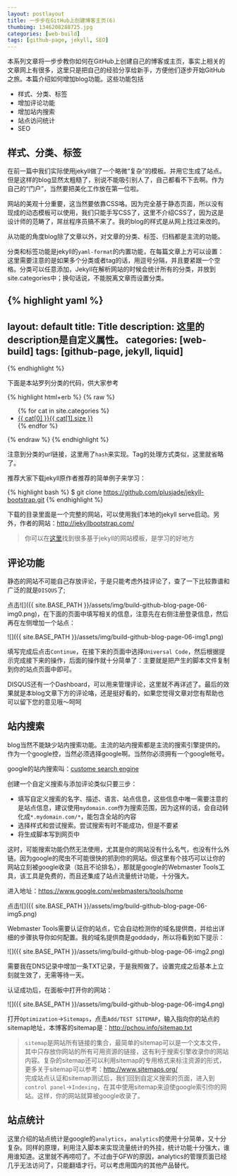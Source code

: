 ```yaml
---
layout: postlayout
title: 一步步在GitHub上创建博客主页(6)
thumbimg: 1346208288725.jpg
categories: [web-build]
tags: [github-page, jekyll, SEO]
---
```


本系列文章将一步步教你如何在GitHub上创建自己的博客或主页，事实上相关的文章网上有很多，这里只是把自己的经验分享给新手，方便他们逐步开始GitHub之旅。本篇介绍如何增加blog功能。这些功能包括

- 样式、分类、标签
- 增加评论功能
- 增加站内搜索
- 站点访问统计
- SEO

## 样式、分类、标签 ##

在前一篇中我们实际使用jekyll做了一个略微“复杂”的模板。并用它生成了站点。但是这样的blog显然太粗糙了，别说不能吸引别人了，自己都看不下去啊。作为自己的“门户”，当然要把美化工作放在第一位啦。

网站的美观十分重要，这当然要依靠CSS咯。因为完全基于静态页面，所以没有现成的动态模板可以使用，我们只能手写CSS了，这里不介绍CSS了，因为这是设计师的范畴了，屌丝程序员搞不来了。我的blog的样式是从网上找过来改的。

从功能的角度blog除了文章以外，对文章的分类、标签、归档都是主流的功能。

分类和标签功能是jekyll的`yaml-format`的内置功能，在每篇文章上方可以设置：这里需要注意的是如果多个分类或者tag的话，用逗号分隔，并且要紧跟一个空格。分类可以任意添加，Jekyll在解析网站的时候会统计所有的分类，并放到site.categories中；换句话说，不能脱离文章而设置分类。

{% highlight yaml %}
---
layout: default
title: Title
description: 这里的description是自定义属性。
categories: [web-build]
tags: [github-page, jekyll, liquid]
---
{% endhighlight %}

下面是本站罗列分类的代码，供大家参考

{% highlight html+erb %}
{% raw %}
<div class='category'>
	<ul>
		{% for cat in site.categories %}
			<li><a href="{{ site.BASE_PATH }}/category.html#{{ cat[0] }}">{{ cat[0] }}<span>{{ cat[1].size }}</span></a></li>
		{% endfor %}
	</ul>
</div>
{% endraw %}
{% endhighlight %}

注意到分类的url链接，这里用了`hash`来实现。Tag的处理方式类似，这里就省略了。

推荐大家下载jekyll原作者推荐的简单例子来学习：

{% highlight bash %}
$ git clone https://github.com/plusjade/jekyll-bootstrap.git
{% endhighlight %}

下载的目录里面是一个完整的网站，可以使用我们本地的jekyll serve启动。另外，作者的网站：<http://jekyllbootstrap.com/>

 > 你可以在[这里](jekyllthemes.org)找到很多基于jekyll的网站模板，是学习的好地方


## 评论功能 ##

静态的网站不可能自己存放评论，于是只能考虑外挂评论了，查了一下比较靠谱和广泛的就是`DISQUS`了;

点击![]({{ site.BASE_PATH }}/assets/img/build-github-blog-page-06-img0.png)，在下面的页面中填写相关的信息，注意先在右侧注册登录信息，然后再在左侧增加一个站点：

![]({{ site.BASE_PATH }}/assets/img/build-github-blog-page-06-img1.png)


填写完成后点击`Continue`，在接下来的页面中选择`Universal Code`，然后根据提示完成接下来的操作，后面的操作就十分简单了：主要就是把产生的脚本文件复制到你的站点页面中即可。

DISQUS还有一个Dashboard，可以用来管理评论，这里就不再详述了。最后的效果就是本blog文章下方的评论咯，还是挺好看的，如果您觉得文章对您有帮助也可以留下您的意见哦～呵呵

 

## 站内搜索 ##

blog当然不能缺少站内搜索功能。主流的站内搜索都是主流的搜索引擎提供的。作为一个google控，当然必须选择google啊。当然你必须拥有一个google帐号。

google的站内搜索叫：[custome search engine](http://www.google.com/cse)

创建一个自定义搜索与添加评论类似只要三步：

- 填写自定义搜索的名字、描述、语言、站点信息，这些信息中唯一需要注意的是站点信息，建议使用`mydomain.com`作为搜索范围，因为这样的话，会自动转化成`*.mydomain.com/*`，能包含全站的内容
- 选择样式和尝试搜索。尝试搜索有时不能成功，但是不要紧
- 将生成脚本写到网页中

这时，可能搜索功能仍然无法使用，尤其是你的网站没有什么名气，也没有什么外链。因为google的爬虫不可能很快的抓到你的网站。但这里有个技巧可以让你的网站立刻被google收录（姑且不论排名），那就是google的Webmaster Tools工具，该工具是免费的，而且还集成了站点流量统计功能，十分强大。

进入地址：<https://www.google.com/webmasters/tools/home>

点击![]({{ site.BASE_PATH }}/assets/img/build-github-blog-page-06-img5.png)


Webmaster Tools需要认证你的站点，它会自动检测你的域名提供商，并给出详细的步骤执导你如何配置。我的域名提供商是goddady，所以将看到如下提示：

![]({{ site.BASE_PATH }}/assets/img/build-github-blog-page-06-img2.png)


需要我在DNS记录中增加一条TXT记录，于是我照做了。设置完成之后基本上立刻就生效了，无需等待一天。

认证成功后，在面板中打开你的网站：

![]({{ site.BASE_PATH }}/assets/img/build-github-blog-page-06-img4.png)

打开`Optimization`->`Sitemaps`，点击`Add/TEST SITEMAP`，输入指向你的站点的sitemap地址，本博客的sitemap是：<http://pchou.info/sitemap.txt>

> `sitemap`是网站所有链接的集合，最简单的sitemap可以是一个文本文件，其中只存放你网站的所有可用资源的链接，这有利于搜索引擎收录你的网站内容。复杂的sitemap还可以利用sitemap的专用格式来标注资源的形式，更多关于sitemap可以参考：<http://www.sitemaps.org/>
\
完成站点认证和sitemap测试后，我们回到自定义搜索的页面，进入到`control panel`->`Indexing`，在其中使用sitemap来迫使google索引你的网站。这样，你的网站就算被google收录了。
 

## 站点统计 ##

这里介绍的站点统计是google的`analytics`，`analytics`的使用十分简单，又十分复杂。同样的原理，利用注入脚本来实现流量统计的外挂，统计功能十分强大，谁用谁知道。这里就不再唠叨了。不过由于GFW的原因，analytics的管理页面已经几乎无法访问了，只能翻墙才行。可以考虑用国内的其他产品替代。
